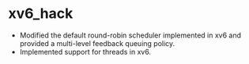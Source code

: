 # xv6_hack
* Modified the default round-robin scheduler implemented in xv6 and provided a multi-level feedback queuing
policy.
* Implemented support for threads in xv6.
